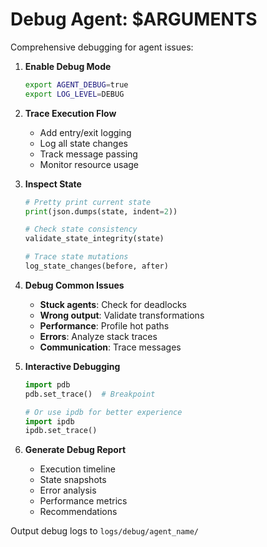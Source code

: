 # Debug Agent: $ARGUMENTS

Comprehensive debugging for agent issues:

1. **Enable Debug Mode**
   ```bash
   export AGENT_DEBUG=true
   export LOG_LEVEL=DEBUG
   ```

2. **Trace Execution Flow**
   - Add entry/exit logging
   - Log all state changes
   - Track message passing
   - Monitor resource usage

3. **Inspect State**
   ```python
   # Pretty print current state
   print(json.dumps(state, indent=2))
   
   # Check state consistency
   validate_state_integrity(state)
   
   # Trace state mutations
   log_state_changes(before, after)
   ```

4. **Debug Common Issues**
   - **Stuck agents**: Check for deadlocks
   - **Wrong output**: Validate transformations
   - **Performance**: Profile hot paths
   - **Errors**: Analyze stack traces
   - **Communication**: Trace messages

5. **Interactive Debugging**
   ```python
   import pdb
   pdb.set_trace()  # Breakpoint
   
   # Or use ipdb for better experience
   import ipdb
   ipdb.set_trace()
   ```

6. **Generate Debug Report**
   - Execution timeline
   - State snapshots
   - Error analysis
   - Performance metrics
   - Recommendations

Output debug logs to `logs/debug/agent_name/`